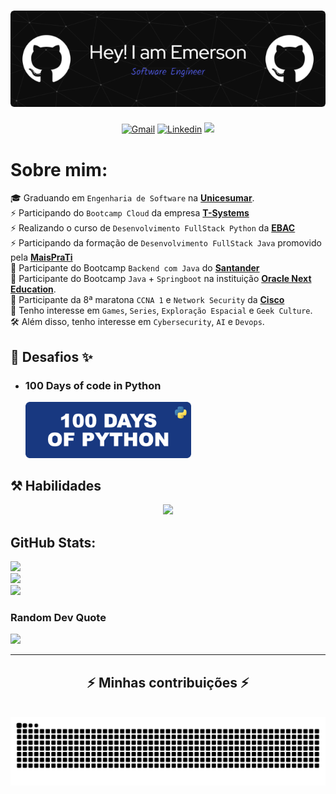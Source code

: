 <!---
DESCRIPTION
--->
<h1 align="center">
    <img src="https://github.com/EmersonPenelli/EmersonPenelli/blob/main/profile/banners/header/github-header-image.png" />
</h1>

<!---
SMALL ICONS
--->
<p align="center">
  <a href='mailto:emersonpenelli@gmail.com' target="_blank"><img alt='Gmail' src='https://img.shields.io/badge/GMAIL-100000?style=flat&logo=gmail&logoColor=white&labelColor=#ff2e00&color=#ff8282'/></a>
  </a>
  <a href='https://www.linkedin.com/in/emerson-penelli' target="_blank"><img alt='Linkedin' src='https://img.shields.io/badge/LinkedIn-100000?style=flat&logo=Linkedin&logoColor=white&labelColor=0A66C2&color=0A66C2'/></a>
  </a>
  <img src="https://komarev.com/ghpvc/?username=EmersonPenelli&style=flat&color=blue"></a>
  </a>
</p>

#  Sobre mim:
🎓 Graduando em  `Engenharia de Software` na [**Unicesumar**](https://www.unicesumar.edu.br/).<br>
⚡ Participando do `Bootcamp Cloud` da empresa [**T-Systems**](https://www.t-systems.com) <br>
⚡ Realizando o curso de `Desenvolvimento FullStack Python` da [**EBAC**](https://ebaconline.com.br/full-stack-python) <br>
⚡ Participando da formação de `Desenvolvimento FullStack Java` promovido pela [**MaisPraTi**](https://curso.maisprati.com.br/) <br>
🚀 Participante do Bootcamp `Backend com Java` do [**Santander**](https://app.santanderopenacademy.com/pt-BR/program/santander-bootcamp-2024) <br>
🚀 Participante do Bootcamp `Java` + `Springboot` na instituição [**Oracle Next Education**](https://www.oracle.com/br/education/oracle-next-education/).<br>
🚀 Participante da 8ª maratona `CCNA 1` e `Network Security` da [**Cisco**](https://www.cisco.com/c/m/pt_br/brasil-digital-e-inclusivo/cibereducacao/aluno.html) <br>
🎒 Tenho interesse em `Games`, `Series`, `Exploração Espacial` e `Geek Culture`.<br>
🛠️ Além disso, tenho interesse em `Cybersecurity`, `AI` e `Devops`. <br>


## 🐍 Desafios ✨ 

* ### 100 Days of code in Python <br>

  <a href="https://github.com/EmersonPenelli/100-days-of-code-with-python">
    <img src="https://github.com/EmersonPenelli/EmersonPenelli/blob/main/profile/banners/python/github_profile_banner_round_python.png" width="265"/>
  </a>




<!---
BIG ICONS
--->
## ⚒️ Habilidades
<p align="center">
  <a href="https://skillicons.dev">
    <img src="https://skillicons.dev/icons?i=python,cs,java,js,html,css,react,git,github,vscode,flask,django,postgres,figma,aws" />
  </a>
</p>

##  GitHub Stats:
![](https://github-readme-stats.vercel.app/api?username=emersonpenelli&theme=blueberry&hide_border=false&include_all_commits=true&count_private=false)<br/>
![](https://github-readme-streak-stats.herokuapp.com/?user=emersonpenelli&theme=blueberry&hide_border=false)<br/>
![](https://github-readme-stats.vercel.app/api/top-langs/?username=emersonpenelli&theme=blueberry&hide_border=false&include_all_commits=true&count_private=false&layout=compact)

###  Random Dev Quote
![](https://quotes-github-readme.vercel.app/api?type=horizontal&theme=tokyonight)

---



<div align="center">
  <h2>⚡ Minhas contribuições ⚡</h2>
  <br>
  <img alt="snake eating my contributions" src="https://raw.githubusercontent.com/EmersonPenelli/EmersonPenelli/output/github-contribution-grid-snake.svg" />
  
  <br/><br/><br/>
</div>

